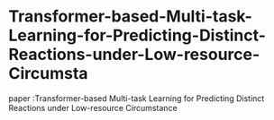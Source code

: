 # Transformer-based-Multi-task-Learning-for-Predicting-Distinct-Reactions-under-Low-resource-Circumsta
paper :Transformer-based Multi-task Learning for Predicting Distinct Reactions under Low-resource Circumstance
